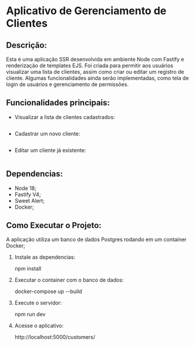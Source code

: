 # Aplicativo de Gerenciamento de Clientes

## Descrição:

Esta é uma aplicação SSR desenvolvida em ambiente Node com Fastify e renderização de templates EJS. Foi criada para permitir aos usuários visualizar uma lista de clientes, assim como criar ou editar um registro de cliente.
Algumas funcionalidades ainda serão implementadas, como tela de login de usuários e gerenciamento de permissões.


## Funcionalidades principais:

- Visualizar a lista de clientes cadastrados:

<img src="">

- Cadastrar um novo cliente:

<img src="">

- Editar um cliente já existente:

<img src="">

## Dependencias:

 - Node 18;
 - Fastify V4;
 - Sweet Alert;
 - Docker;

## Como Executar o Projeto:

  A aplicação utiliza um banco de dados Postgres rodando em um container Docker;

  1. Instale as dependencias:

        npm install

  2. Executar o container com o banco de dados:

        docker-compose up --build

  3. Execute o servidor:

        npm run dev

  4. Acesse o aplicativo:

        http://localhost:5000/customers/

